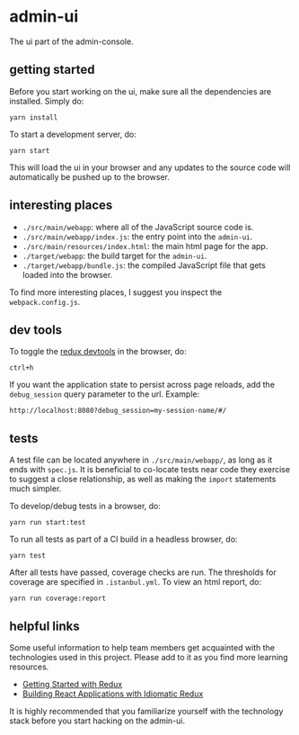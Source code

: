 # admin-ui

The ui part of the admin-console.

## getting started

Before you start working on the ui, make sure all the dependencies are
installed. Simply do:

    yarn install

To start a development server, do:

    yarn start

This will load the ui in your browser and any updates to the source code
will automatically be pushed up to the browser.

## interesting places

- `./src/main/webapp`: where all of the JavaScript source code is.
- `./src/main/webapp/index.js`: the entry point into the `admin-ui`.
- `./src/main/resources/index.html`: the main html page for the app.
- `./target/webapp`: the build target for the `admin-ui`.
- `./target/webapp/bundle.js`: the compiled JavaScript file that gets
  loaded into the browser.

To find more interesting places, I suggest you inspect the
`webpack.config.js`.

## dev tools

To toggle the [redux devtools](https://github.com/gaearon/redux-devtools)
in the browser, do:

    ctrl+h

If you want the application state to persist across page reloads, add the
`debug_session` query parameter to the url. Example:

    http://localhost:8080?debug_session=my-session-name/#/

## tests

A test file can be located anywhere in `./src/main/webapp/`, as long as it
ends with `spec.js`. It is beneficial to co-locate tests near code they
exercise to suggest a close relationship, as well as making the `import`
statements much simpler.

To develop/debug tests in a browser, do:

    yarn run start:test

To run all tests as part of a CI build in a headless browser, do:

    yarn test

After all tests have passed, coverage checks are run. The thresholds for
coverage are specified in `.istanbul.yml`. To view an html report, do:

    yarn run coverage:report

## helpful links

Some useful information to help team members get acquainted with the
technologies used in this project. Please add to it as you find more
learning resources.

- [Getting Started with Redux](https://egghead.io/courses/getting-started-with-redux)
- [Building React Applications with Idiomatic Redux](https://egghead.io/courses/building-react-applications-with-idiomatic-redux)

It is highly recommended that you familiarize yourself with the technology
stack before you start hacking on the admin-ui.

